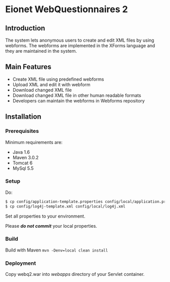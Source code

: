 Eionet WebQuestionnaires 2
==========================

Introduction
------------
The system lets anonymous users to create and edit XML files by using webforms. 
The webforms are implemented in the XForms language and they are maintained in the system.

Main Features
-------------
* Create XML file using predefined webforms
* Upload XML and edit it with webform
* Download changed XML file
* Download changed XML file in other human readable formats
* Developers can maintain the webforms in Webforms repository

Installation
------------

### Prerequisites

Minimum requirements are:
* Java 1.6
* Maven 3.0.2
* Tomcat 6
* MySql 5.5

### Setup

Do:

```sh
$ cp config/application-template.properties config/local/application.properties
$ cp config/log4j-template.xml config/local/log4j.xml
```

Set all properties to your environment.

Please _**do not commit**_ your local properties.

### Build

Build with Maven `mvn -Denv=local clean install`

### Deployment

Copy webq2.war into _webapps_ directory of your Servlet container.
